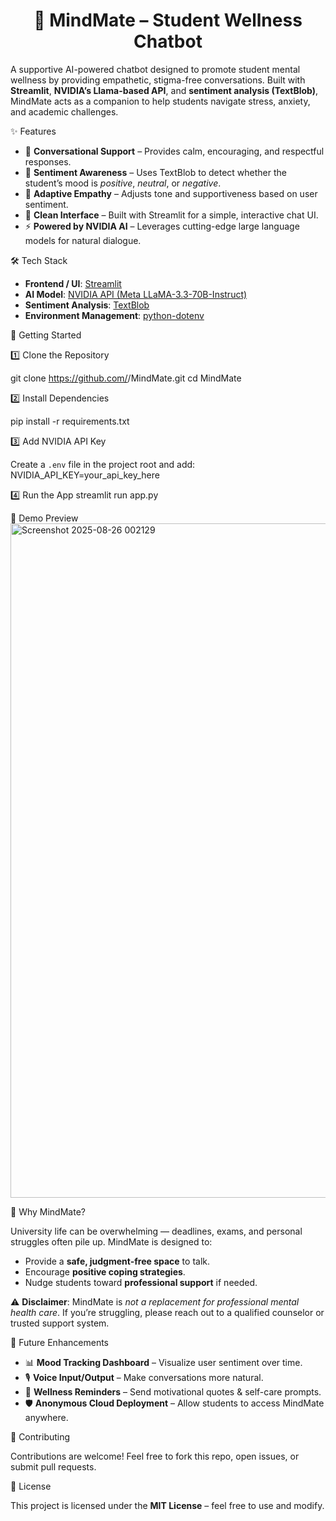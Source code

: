 <h1 align="center"><b>🧠 MindMate – Student Wellness Chatbot</b></h1>

A supportive AI-powered chatbot designed to promote student mental wellness by providing empathetic, stigma-free conversations. Built with **Streamlit**, **NVIDIA’s Llama-based API**, and **sentiment analysis (TextBlob)**, MindMate acts as a companion to help students navigate stress, anxiety, and academic challenges.

✨ Features

* 💬 **Conversational Support** – Provides calm, encouraging, and respectful responses.
* 🧾 **Sentiment Awareness** – Uses TextBlob to detect whether the student’s mood is *positive*, *neutral*, or *negative*.
* 🤝 **Adaptive Empathy** – Adjusts tone and supportiveness based on user sentiment.
* 🎨 **Clean Interface** – Built with Streamlit for a simple, interactive chat UI.
* ⚡ **Powered by NVIDIA AI** – Leverages cutting-edge large language models for natural dialogue.

🛠️ Tech Stack

* **Frontend / UI**: [Streamlit](https://streamlit.io/)
* **AI Model**: [NVIDIA API (Meta LLaMA-3.3-70B-Instruct)](https://build.nvidia.com/meta/llama-3_3-70b-instruct)
* **Sentiment Analysis**: [TextBlob](https://textblob.readthedocs.io/en/dev/)
* **Environment Management**: [python-dotenv](https://pypi.org/project/python-dotenv/)

🚀 Getting Started

1️⃣ Clone the Repository

git clone https://github.com/<your-username>/MindMate.git
cd MindMate

2️⃣ Install Dependencies

pip install -r requirements.txt

3️⃣ Add NVIDIA API Key

Create a `.env` file in the project root and add:
NVIDIA_API_KEY=your_api_key_here

4️⃣ Run the App
streamlit run app.py

📸 Demo Preview
<img width="1915" height="1079" alt="Screenshot 2025-08-26 002129" src="https://github.com/user-attachments/assets/5183b048-0dbd-4d0c-9754-ce160953992f" />

🤔 Why MindMate?

University life can be overwhelming — deadlines, exams, and personal struggles often pile up. MindMate is designed to:

* Provide a **safe, judgment-free space** to talk.
* Encourage **positive coping strategies**.
* Nudge students toward **professional support** if needed.

⚠️ **Disclaimer**: MindMate is *not a replacement for professional mental health care*. If you’re struggling, please reach out to a qualified counselor or trusted support system.

🌱 Future Enhancements

* 📊 **Mood Tracking Dashboard** – Visualize user sentiment over time.
* 🎙️ **Voice Input/Output** – Make conversations more natural.
* 🔔 **Wellness Reminders** – Send motivational quotes & self-care prompts.
* 🛡️ **Anonymous Cloud Deployment** – Allow students to access MindMate anywhere.

🤝 Contributing

Contributions are welcome! Feel free to fork this repo, open issues, or submit pull requests.

📄 License

This project is licensed under the **MIT License** – feel free to use and modify.

